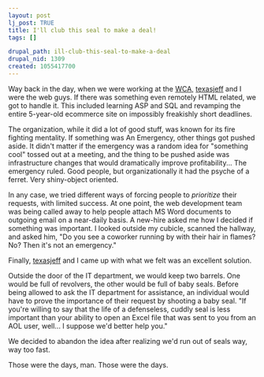```yaml
--- 
layout: post
lj_post: TRUE
title: I'll club this seal to make a deal!
tags: []

drupal_path: ill-club-this-seal-to-make-a-deal
drupal_nid: 1309
created: 1055417700
---
```

Way back in the day, when we were working at the <a href="http://www.willowcreek.com" target="_blank">WCA,</a> <a href="http://texasjeff.livejournal.com">texasjeff</a> and  I were the web guys. If there was something even remotely HTML related, we got to handle it. This included learning ASP and SQL and revamping the entire 5-year-old ecommerce site on impossibly freakishly short deadlines.

The organization, while it did a lot of good stuff, was known for its fire fighting mentality. If something was An Emergency, other things got pushed aside. It didn't matter if the emergency was a random idea for "something cool" tossed out at a meeting, and the thing to be pushed aside was infrastructure changes that would dramatically improve profitability... The emergency ruled. Good people, but organizationally it had the psyche of a ferret. Very shiny-object oriented.

In any case, we tried different ways of forcing people to <i>prioritize</i> their requests, with limited success. At one point, the web development team was being called away to help people attach MS Word documents to outgoing email on a near-daily basis. A new-hire asked me how I decided if something was important. I looked outside my cubicle, scanned the hallway, and asked him, "Do you see a coworker running by with their hair in flames? No? Then it's not an emergency."

Finally, <a href="http://texasjeff.livejournal.com">texasjeff</a> and I came up with what we felt was an excellent solution.

Outside the door of the IT department, we would keep two barrels. One would be full of revolvers, the other would be full of baby seals. Before being allowed to ask the IT department for assistance, an individual would have to prove the importance of their request by shooting a baby seal. "If you're willing to say that the life of a defenseless, cuddly seal is less important than your ability to open an Excel file that was sent to you from an AOL user, well... I suppose we'd better help you."

We decided to abandon the idea after realizing we'd run out of seals way, way too fast.

Those were the days, man. Those were the days.
